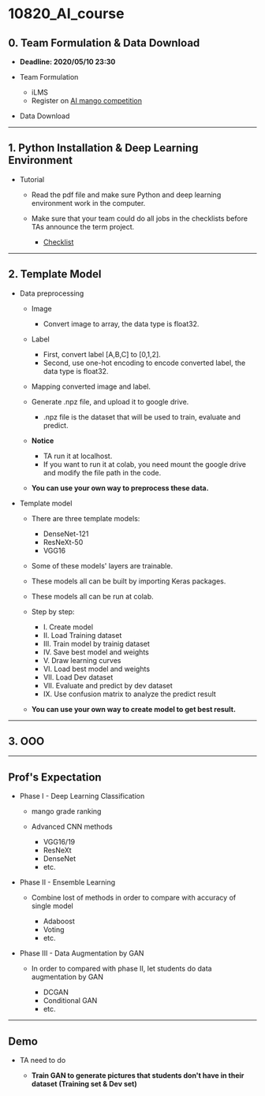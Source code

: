 # 10820_AI_course

## 0. Team Formulation & Data Download
* **Deadline: 2020/05/10 23:30**
* Team Formulation

  - iLMS
  - Register on [AI mango competition](https://aidea-web.tw/topic/72f6ea6a-9300-445a-bedc-9e9f27d91b1c)

* Data Download


---
## 1. Python Installation & Deep Learning Environment

* Tutorial

  - Read the pdf file and make sure Python and deep learning environment work in the computer.
  - Make sure that your team could do all jobs in the checklists before TAs announce the term project.

    - [Checklist](https://paper.dropbox.com/doc/practice-of-final-project--AxvG4ZHbneVrAU0O2yZq~zqtAQ-2GNV5YSCyFXTJA96Q7PUS)


---
## 2. Template Model

* Data preprocessing
  
  - Image
    - Convert image to array, the data type is float32.
    
  - Label
    - First, convert label \[A,B,C\] to \[0,1,2\].
    - Second, use one-hot encoding to encode converted label, the data type is float32.
    
  - Mapping converted image and label.
  - Generate .npz file, and upload it to google drive.
    - .npz file is the dataset that will be used to train, evaluate and predict. 
  
  - **Notice**
    - TA run it at localhost.
    - If you want to run it at colab, you need mount the google drive and modify the file path in the code.
  
  - **You can use your own way to preprocess these data.**

* Template model

  - There are three template models:
    - DenseNet-121
    - ResNeXt-50
    - VGG16
    
  - Some of these models' layers are trainable.
  - These models all can be built by importing Keras packages.
  - These models all can be run at colab.
  - Step by step: 
    - I. Create model
    - II. Load Training dataset
    - III. Train model by trainig dataset
    - IV. Save best model and weights
    - V. Draw learning curves
    - VI. Load best model and weights
    - VII. Load Dev dataset
    - VII. Evaluate and predict by dev dataset
    - IX. Use confusion matrix to analyze the predict result
   
   - **You can use your own way to create model to get best result.**


---
## 3. OOO



---
## Prof's Expectation
* Phase I - Deep Learning Classification

  - mango grade ranking
  - Advanced CNN methods
  
    - VGG16/19
    - ResNeXt
    - DenseNet
    - etc.

* Phase II - Ensemble Learning

  - Combine lost of methods in order to compare with accuracy of single model
  
    - Adaboost
    - Voting
    - etc.

* Phase III - Data Augmentation by GAN

  - In order to compared with phase II, let students do data augmentation by GAN
  
    - DCGAN
    - Conditional GAN
    - etc.
    
---
## Demo
* TA need to do

  - **Train GAN to generate pictures that students don't have in their dataset (Training set & Dev set)**

